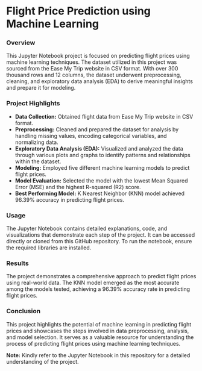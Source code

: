 # Flight Price Prediction using Machine Learning

### Overview
This Jupyter Notebook project is focused on predicting flight prices using machine learning techniques. The dataset utilized in this project was sourced from the Ease My Trip website in CSV format. With over 300 thousand rows and 12 columns, the dataset underwent preprocessing, cleaning, and exploratory data analysis (EDA) to derive meaningful insights and prepare it for modeling.

### Project Highlights
* __Data Collection:__ Obtained flight data from Ease My Trip website in CSV format.
* __Preprocessing:__ Cleaned and prepared the dataset for analysis by handling missing values, encoding categorical variables, and normalizing data.
* __Exploratory Data Analysis (EDA):__ Visualized and analyzed the data through various plots and graphs to identify patterns and relationships within the dataset.
* __Modeling:__ Employed five different machine learning models to predict flight prices.
* __Model Evaluation:__ Selected the model with the lowest Mean Squared Error (MSE) and the highest R-squared (R2) score.
* __Best Performing Model:__ K Nearest Neighbor (KNN) model achieved 96.39% accuracy in predicting flight prices.

### Usage
The Jupyter Notebook contains detailed explanations, code, and visualizations that demonstrate each step of the project. It can be accessed directly or cloned from this GitHub repository. To run the notebook, ensure the required libraries are installed.

### Results
The project demonstrates a comprehensive approach to predict flight prices using real-world data. The KNN model emerged as the most accurate among the models tested, achieving a 96.39% accuracy rate in predicting flight prices.

### Conclusion
This project highlights the potential of machine learning in predicting flight prices and showcases the steps involved in data preprocessing, analysis, and model selection. It serves as a valuable resource for understanding the process of predicting flight prices using machine learning techniques.

__Note:__ Kindly refer to the Jupyter Notebook in this repository for a detailed understanding of the project.
